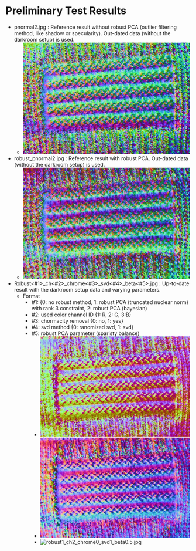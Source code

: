 # Preliminary Test Results 



* pnormal2.jpg : Reference result without robust PCA (outlier filtering method, like shadow or specularity). Out-dated data (without the darkroom setup) is used.
  * ![pnormal2.jpg](pnormal2.jpg)
* robust_pnormal2.jpg :  Reference result with robust PCA. Out-dated data (without the darkroom setup) is used. 
  * ![robust_pnormal2.jpg](robust_pnormal2.jpg)
* Robust<#1>_ch<#2>_chrome<#3>_svd<#4>_beta<#5>.jpg :  Up-to-date result with the darkroom setup data and varying parameters. 
  * Format
    * #1: {0: no robust method, 1: robust PCA (truncated nuclear norm) with rank 3 constraint, 2: robust PCA (bayesian)
    * #2: used color channel ID {1: R, 2: G, 3:B}
    * #3: chormacity removal {0: no, 1: yes}
    * #4: svd method {0: ranomized svd, 1: svd}
    * #5: robust PCA parameter (sparisty balance)
      * ![robust0_ch2_chrome0_svd1_beta1.jpg](robust0_ch2_chrome0_svd1_beta1.jpg)
      * ![robust1_ch2_chrome0_svd1_beta1.jpg](robust1_ch2_chrome0_svd1_beta1.jpg)
      * ![robust1_ch2_chrome0_svd1_beta0.5.jpg](robust1_ch2_chrome0_svd1_beta0.jpg)
